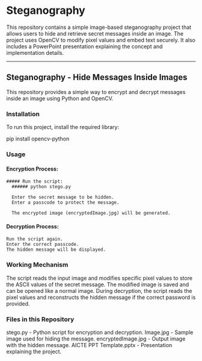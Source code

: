 # Steganography
This repository contains a simple image-based steganography project that allows users to hide and retrieve secret messages inside an image. The project uses OpenCV to modify pixel values and embed text securely. It also includes a PowerPoint presentation explaining the concept and implementation details.

-------------------------------------------------------------------------------------------------------------------------------------------


## Steganography - Hide Messages Inside Images
This repository provides a simple way to encrypt and decrypt messages inside an image using Python and OpenCV.

### Installation
To run this project, install the required library:

pip install opencv-python

### Usage

  #### Encryption Process:
  
    ##### Run the script:
      ###### python stego.py
      
      Enter the secret message to be hidden.
      Enter a passcode to protect the message.
      
      The encrypted image (encryptedImage.jpg) will be generated.
  
  #### Decryption Process:
  
    Run the script again.
    Enter the correct passcode.
    The hidden message will be displayed.

### Working Mechanism 

The script reads the input image and modifies specific pixel values to store the ASCII values of the secret message.
The modified image is saved and can be opened like a normal image.
During decryption, the script reads the pixel values and reconstructs the hidden message if the correct password is provided.

### Files in this Repository
stego.py - Python script for encryption and decryption.
Image.jpg - Sample image used for hiding the message.
encryptedImage.jpg - Output image with the hidden message.
AICTE PPT Template.pptx - Presentation explaining the project.
